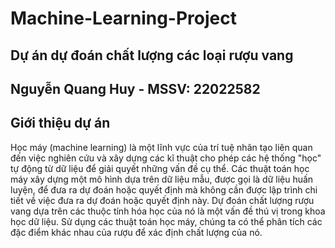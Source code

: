 # Machine-Learning-Project
## Dự án dự đoán chất lượng các loại rượu vang
## Nguyễn Quang Huy - MSSV: 22022582
## Giới thiệu dự án
Học máy (machine learning) là một lĩnh vực của trí tuệ nhân tạo liên quan đến việc nghiên cứu và xây dựng các kĩ thuật cho phép các hệ thống "học" tự động từ dữ liệu để giải quyết những vấn đề cụ thể. Các thuật toán học máy xây dựng một mô hình dựa trên dữ liệu mẫu, được gọi là dữ liệu huấn luyện, để đưa ra dự đoán hoặc quyết định mà không cần được lập trình chi tiết về việc đưa ra dự đoán hoặc quyết định này. Dự đoán chất lượng rượu vang dựa trên các thuộc tính hóa học của nó là một vấn đề thú vị trong khoa học dữ liệu. Sử dụng các thuật toán học máy, chúng ta có thể phân tích các đặc điểm khác nhau của rượu để xác định chất lượng của nó. 
